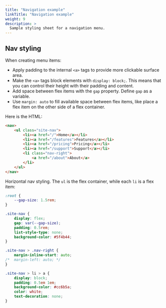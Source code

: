 ```yaml
---
title: "Navigation example"
linkTitle: "Navigation example"
weight: 9
description: >
  Sample styling sheet for a navigation menu.
---
```


## Nav styling

When creating menu items:
- Apply padding to the internal `<a>` tags to provide more clickable surface area.
- Make the `<a>` tags block elements with `display: block;`. This means that you can control their height with their padding and content.
- Add space between flex items with the `gap` property. Define `gap` as a variable.
- Use `margin: auto` to fill available space between flex items, like place a flex item on the other side of a flex container.

Here is the HTML:

```html
<nav>
    <ul class="site-nav">
        <li><a href="/">Home</a></li>
        <li><a href="/features">Features</a></li>
        <li><a href="/pricing">Pricing</a></li>
        <li><a href="/support">Support</a></li>
        <li class="nav-right">
            <a href="/about">About</a>
        </li>
    </ul>
</nav>
```

Horizontal nav styling. The `ul` is the flex container, while each `li` is a flex item:

```css
:root {
    --gap-size: 1.5rem;
}

.site-nav {
    display: flex;
    gap: var(--gap-size);
    padding: 0.5rem;
    list-style-type: none;
    background-color: #5f4b44;
}

.site-nav > .nav-right {
    margin-inline-start: auto;
/*  margin-left: auto; */
}

.site-nav > li > a {
    display: block;
    padding: 0.5em 1em;
    background-color: #cc6b5a;
    color: white;
    text-decoration: none;
}
```